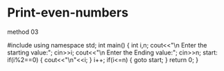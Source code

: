 # Print-even-numbers
method 03


#include<iostream>
using namespace std;
int main()
{
int i,n;
cout<<"\n Enter the starting value:";
cin>>i;
cout<<"\n Enter the Ending value:";
cin>>n;
start:
if(i%2==0)
{
cout<<"\n"<<i;
}
i++;
if(i<=n)
{
goto start;
}
return 0;
}
